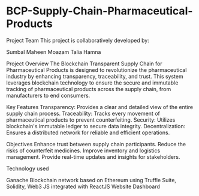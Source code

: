 # BCP-Supply-Chain-Pharmaceutical-Products
Project Team
This project is collaboratively developed by:

Sumbal 
Maheen
Moazam
Talia
Hamna

Project Overview
The Blockchain Transparent Supply Chain for Pharmaceutical Products is designed to revolutionize the pharmaceutical industry by enhancing transparency, traceability, and trust. This system leverages blockchain technology to ensure the secure and immutable tracking of pharmaceutical products across the supply chain, from manufacturers to end consumers.


Key Features
Transparency: Provides a clear and detailed view of the entire supply chain process.
Traceability: Tracks every movement of pharmaceutical products to prevent counterfeiting.
Security: Utilizes blockchain's immutable ledger to secure data integrity.
Decentralization: Ensures a distributed network for reliable and efficient operations.

Objectives
Enhance trust between supply chain participants.
Reduce the risks of counterfeit medicines.
Improve inventory and logistics management.
Provide real-time updates and insights for stakeholders.

Technology used

Ganache Blockchain network based on Ethereum using Truffle Suite, Solidity, Web3 JS integrated with ReactJS Website Dashboard 

